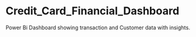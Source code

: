 # Credit_Card_Financial_Dashboard
Power Bi Dashboard showing transaction and Customer data with insights.
